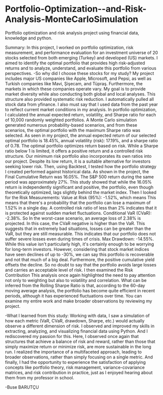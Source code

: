 # Portfolio-Optimization--and-Risk-Analysis-MonteCarloSimulation
Portfolio optimization and risk analysis project using financial data, knowledge and python.

Summary: In this project, I worked on portfolio optimization, risk measurement, and performance evaluation for an investment universe of 20 stocks selected from both emerging (Turkey) and developed (US) markets. I aimed to identify the optimal portfolio that provides high risk-adjusted returns and to analyze, understand, and evaluate this portfolio from various perspectives. 
-So why did I choose these stocks for my study? My project includes major US companies like Apple, Microsoft, and Pepsi, as well as Turkish companies like Mavi, Şişecam, and Tüpraş. Furthermore, the markets in which these companies operate vary. My goal is to provide market diversity while also conducting both global and local analyses. This structure also provided systematic risk reduction. I automatically pulled all stock data from yfinance. I also must say that I used data from the past year to reflect current market conditions in my analysis.
In portfolio optimization, I calculated the annual expected return, volatility, and Sharpe ratio for each of 10,000 randomly weighted portfolios. A Monte Carlo simulation generated numerous probability-based scenarios, and from these scenarios, the optimal portfolio with the maximum Sharpe ratio was selected.
As seen in my project, the annual expected return of our selected optimal portfolio is 18.45%, annual volatility (risk): 17.19%, and a sharpe ratio of 0.78. The optimal portfolio optimizes return based on risk. While a Sharpe ratio below 1 is limited, it offers a positive return and a controlled risk structure. Our minimum risk portfolio also incorporates its own ratios into our project. Despite its low return, it is a suitable alternative for investors seeking lower risk.
Then, using Backtest, I tested how the portfolio strategy I created performed against historical data. As shown in the project, the Final Cumulative Return was 16.05%. The S&P 500 return during the same period was approximately 27%. This study showed that while the 16.05% return is independently significant and positive, the portfolio, even though theoretically optimized, lags slightly behind the market index.
Then I looked for the Risk Measurements: Value at Risk (95%): -1.52%, which means This means that there's a probability that the portfolio can lose a maximum of 1.52% in a single day. A controlled risk ratio of less than 2% indicates that it is protected against sudden market fluctuations. Conditional VaR (CVaR): -2.38%. So In the worst-case scenario, an average loss of 2.38% is projected. In this case, the CVaR negative is higher than the VaR. This suggests that in extremely bad situations, losses can be greater than the VaR, but they are still measurable. This indicates that our portfolio does not suffer severe losses even during times of crisis. Max Drawdown: -14.55%. While this value isn't particularly high, it's certainly enough to be worrying for long-term investors. However, considering that stock market indices have seen declines of up to -30%, we can say this portfolio is recoverable and not that much of a big deal. Furthermore, the positive cumulative yield offsets the decline. So no doubt to say that the portfolio avoids large losses and carries an acceptable level of risk.
I then examined the Risk Contribution This analysis once again highlighted the need to pay attention not only to weighting but also to volatility and correlation.
What can be inferred from the Rolling Sharpe Ratio is that, according to the 60-day moving average analysis, the portfolio has become quite efficient in recent periods, although it has experienced fluctuations over time.
You can examine my entire work and make broader observations by reviewing my project.

-What I learned from this study:
Working with data, I saw a simulation of how each metric (VaR, CVaR, drawdown, Sharpe, etc.) would actually observe a different dimension of risk.
I observed and improved my skills in extracting, analyzing, and visualizing financial data using Python. And I rediscovered my passion for this.
Here, I observed once again that structures that achieve a balance of risk and reward, rather than those that simply maximize return or minimize risk, are more sustainable in the long run.
I realized the importance of a multifaceted approach, leading to broader observations, rather than simply focusing on a single metric.
And finally, I had the opportunity to experience the satisfaction of applying concepts like portfolio theory, risk management, variance-covariance matrices, and risk contribution in practice, just as I enjoyed hearing about them from my professor in school.

-Buse BARUTÇU

